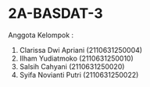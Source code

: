 # 2A-BASDAT-3
Anggota Kelompok :

1. Clarissa Dwi Apriani (2110631250004) 
2. Ilham Yudiatmoko (2110631250010) 
3. Salsih Cahyani (2110631250020) 
4. Syifa Novianti Putri (2110631250022)
